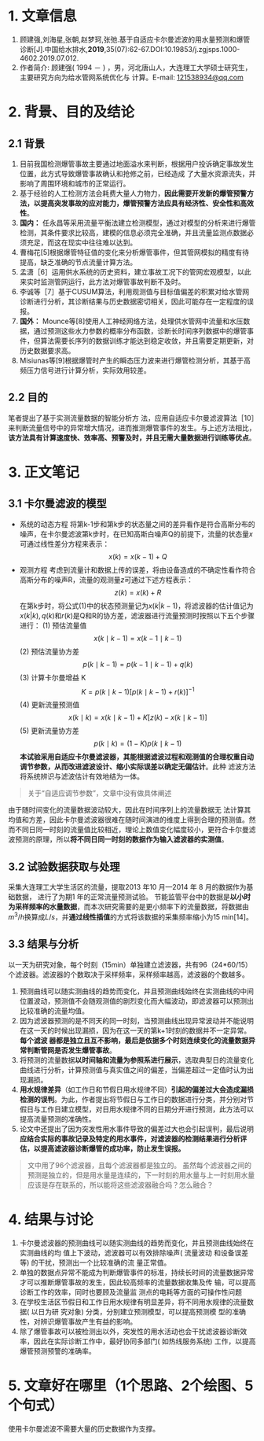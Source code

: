 # 1. 文章信息
1. 顾建强,刘海星,张朝,赵梦珂,张弛.基于自适应卡尔曼滤波的用水量预测和爆管诊断[J].中国给水排水,**2019**,35(07):62-67.DOI:10.19853/j.zgjsps.1000-4602.2019.07.012.
2. 作者简介: 顾建强( 1994 － ) ，男，河北唐山人，大连理工大学硕士研究生，主要研究方向为给水管网系统优化与 计算。E-mail: 121538934@qq.com
# 2. 背景、目的及结论
## 2.1 背景
1. 目前我国检测爆管事故主要通过地面溢水来判断，根据用户投诉确定事故发生位置，此方式导致爆管事故确认和抢修之前，已经造成 了大量水资源流失，并影响了周围环境和城市的正常运行。
2. 基于经验的人工检测方法会耗费大量人力物力，**因此需要开发新的爆管预警方法，以提高突发事故的应对能力，爆管预警方法应具有经济性、安全性和高效性**。
3. **国内：** 任永昌等采用流量平衡法建立检测模型，通过对模型的分析来进行爆管检测，其条件要求比较高，建模的信息必须完全准确，并且流量监测点数据必须充足，而这在现实中往往难以达到。
4. 曹梅花[5]根据爆管特征值的变化来分析爆管事件，但其管网模拟的精度有待提高，缺乏准确的节点流量计算方法。
5. 孟潇［6］运用供水系统的历史资料，建立事故工况下的管网宏观模型，以此来实时监测管网运行，此方法对爆管事故判断不及时。
6. 李诚等［7］基于CUSUM算法，利用观测值与目标值偏差的积累对给水管网诊断进行分析，其诊断结果与历史数据密切相关，因此可能存在一定程度的误报。
7. **国外：** Mounce等[8]使用人工神经网络方法，处理供水管网中流量和水压数据，通过预测这些水力参数的概率分布函数，诊断长时间序列数据中的爆管事件，但算法需要长序列的数据训练才能达到稳定收敛，并且需要定期更新，对历史数据要求高。
8. Misiunas等[9]根据爆管时产生的瞬态压力波来进行爆管检测分析，其基于高频压力信号进行计算分析，实际效用较差。
## 2.2 目的
笔者提出了基于实测流量数据的智能分析方 法，应用自适应卡尔曼滤波算法［10］来判断流量信号中的异常增大情况，进而推测爆管事件的发生。与上述方法相比，**该方法具有计算速度快、效率高、预警及时，并且无需大量数据进行训练等优点**。

# 3. 正文笔记
## 3.1 卡尔曼滤波的模型
* 系统的动态方程
将第k-1步和第k步的状态量之间的差异看作是符合高斯分布的噪声，在卡尔曼滤波第k步时，在已知高斯白噪声Q的前提下，流量的状态量$x$可通过线性差分方程来表示：
$$
x(k) = x(k-1)+Q\tag{1}
$$
* 观测方程
考虑到流量计和数据上传的误差，将由设备造成的不确定性看作符合高斯分布的噪声R，流量的观测量$z$可通过下述方程表示：
$$
z(k) = x(k)+R\tag{2}
$$
在第k步时，将公式(1)中的状态预测量记为$x(k|k-1)$，将滤波器的估计值记为$x(k|k),q(k)$和$r(k)$是Q和R的协方差，滤波器进行流量预测时按照以下五个步骤进行：
(1) 预估流量值  
$$x(k \mid k-1)=x(k-1 \mid k-1)\tag{3}$$
(2) 预估流量协方差
$$p(k \mid k-1)=p(k-1 \mid k-1)+q(k)\tag{4}$$
(3) 计算卡尔曼增益  K 
$$K=p(k \mid k-1)[p(k \mid k-1)+r(k)]^{-1}\tag{5}$$
(4) 更新流量预测值
$$x(k \mid k)=  x(k \mid k-1)+K[z(k)-x(k \mid k-1)]\tag{6}$$
(5) 更新流量协方差
$$
p(k \mid k)=(1-K) p(k \mid k-1)\tag{7}
$$
**本试验采用自适应卡尔曼滤波器，其能根据滤波过程和观测值的合理权重自动调节参数，从而改进滤波设计、缩小实际误差以确定无偏估计**。此种 滤波方法将系统辨识与滤波估计有效地结为一体。
> 关于“自适应调节参数”，文章中没有做具体阐述

由于随时间变化的流量数据波动较大，因此在时间序列上的流量数据无 法计算其均值和方差，因此卡尔曼滤波器很难在随时间演进的维度上得到合理的预测值。然而不同日同一时刻的流量值比较相近，理论上数值变化幅度较小，更符合卡尔曼滤波预测的原理，所以**将不同日同一时刻的数据作为输入滤波器的实测值**。

## 3.2 试验数据获取与处理
采集大连理工大学生活区的流量，提取2013 年10 月—2014 年 8 月的数据作为基础数据， 进行了为期1 年的正常流量预测试验。
节能监管平台中的数据是**以小时为采样频率的水量数据**，而本次研究需要的是更小频率下的流量数据，将数据由 $m^3/h$换算成$L/s$，并**通过线性插值**的方式将该数据的采集频率缩小为15 min[14]。
## 3.3 结果与分析
以一天为研究对象，每个时刻（15min）单独建立滤波器，共有96（24*60/15）个滤波器。滤波器的个数取决于采样频率，采样频率越高，滤波器的个数越多。

1. 预测曲线可以随实测曲线的趋势而变化，并且预测曲线始终在实测曲线的中间位置波动，预测值不会随观测值的剧烈变化而大幅波动，即滤波器可以预测出比较准确的流量均值。
2. 因为滤波器预测的是不同天的同一时刻，当预测曲线出现异常波动并不能说明在这一天的时候出现漏损，因为在这一天的第k+1时刻的数据并不一定异常。**每个滤波 器都是独立且互不影响，最后是依据多个时刻连续变化的流量数据异常判断管网是否发生爆管事故**。
3. 将预测的流量数据**以时间轴和流量为参照系进行展示**，选取典型日的流量变化曲线进行分析，计算预测值与真实值之间的偏差，当偏差超过一定值时认为出现漏损。
4. **用水规律差异**（如工作日和节假日用水规律不同）**引起的偏差过大会造成漏损检测的误判**。为此，作者提出将节假日与工作日的数据进行分类，并分别对节假日与工作日建立模型，对日用水规律不同的日期分开进行预测，此方法可以提高流量预测的准确性。
5. 论文中还提出了因为突发性用水事件导致的偏差过大也会引起误判，最后说明**应结合实际的事故记录及特定的用水事件，对滤波器的检测结果进行分析评估，以提高滤波器诊断爆管的成功率，防止发生误报。**
> 文中用了96个滤波器，且每个滤波器都是独立的。
> 虽然每个滤波器之间的预测是独立的，但是用水量是连续的，下一时刻的用水量与上一时刻用水量应该是存在联系的，所以能将这些滤波器融合吗？怎么融合？
# 4. 结果与讨论
1. 卡尔曼滤波器的预测曲线可以随实测曲线的趋势而变化，并且预测曲线始终在实测曲线的均 值上下波动，滤波器可以有效排除噪声( 流量波动 和设备误差等) 的干扰，预测出一个比较准确的流 量正常值。
2. 单独的数据点异常不能成为判断爆管事件的标准，持续长时间的流量数据异常才可以推断爆管事故的发生，因此较高频率的流量数据收集及传 输，可以提高诊断工作的效率，同时也要顾及流量监 测点的电耗等方面的可操作性问题
3. 在学校生活区节假日和工作日用水规律有明显差异，将不同用水规律的流量数据( 以日为研 究对象) 分类，分别建立预测模型，可以提高预测模 型的准确性，对辨识爆管事故产生有益的影响。
4. 除了爆管事故可以被检测出以外，突发性的用水活动也会干扰滤波器诊断效率，因此在实际诊断工作中，最好协同多部门( 如热线服务系统) 工作，以提高爆管预测预警的准确率。
# 5. 文章好在哪里（1个思路、2个绘图、5个句式）
使用卡尔曼滤波不需要大量的历史数据作为支撑。

